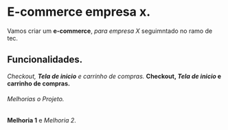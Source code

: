 # E-commerce empresa x.

Vamos criar um **e-commerce**, *para empresa X* seguimntado no ramo de tec.

## Funcionalidades.

_Checkout, **Tela de inicio** e carrinho de compras._
**Checkout, _Tela de inicio_ e carrinho de compras.**

###### Melhorias o Projeto. 
__Melhoria 1__ e _Melhoria 2_.